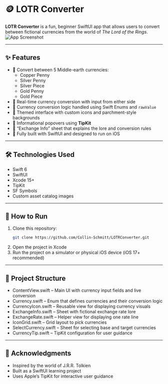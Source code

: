 # 🪙 LOTR Converter

**LOTR Converter** is a fun, beginner SwiftUI app that allows users to convert between fictional currencies from the world of *The Lord of the Rings*.
![App Screenshot](#) <!-- Optional: Replace with actual screenshot URL or local file -->

---

## ✨ Features

- 🧮 Convert between 5 Middle-earth currencies:
  - Copper Penny
  - Silver Penny
  - Silver Piece
  - Gold Penny
  - Gold Piece
- 🔄 Real-time currency conversion with input from either side
- 🧠 Currency conversion logic handled using Swift Enums and `rawValue`
- 🎨 Themed interface with custom icons and parchment-style backgrounds
- 💬 Informational popovers using **TipKit**
- 📜 “Exchange Info” sheet that explains the lore and conversion rules
- 📱 Fully built with SwiftUI and designed to run on iOS

---

## 🛠️ Technologies Used

- Swift 6
- SwiftUI
- Xcode 15+
- TipKit
- SF Symbols
- Custom asset catalog images

---

## 🧭 How to Run

1. Clone this repository:
   ```bash
   git clone https://github.com/Collin-Schmitt/LOTRConverter.git
2. Open the project in Xcode
3. Run the project on a simulator or physical iOS device (iOS 17+ recommended)

---

## 📁 Project Structure
- ContentView.swift – Main UI with currency input fields and live conversion
- Currency.swift – Enum that defines currencies and their conversion logic
- CurrencyIcon.swift – Reusable view for displaying currency visuals
- ExchangeInfo.swift – Sheet with fictional exchange rate lore
- ExchangeRate.swift – Helper view for displaying one rate line
- IconGrid.swift – Grid layout to pick currencies
- SelectCurrency.swift – Sheet for selecting base and target currencies
- CurrencyTip.swift – TipKit configuration for user guidance

---

## 🙌 Acknowledgments
- Inspired by the world of J.R.R. Tolkien
- Built as a SwiftUI learning project
- Uses Apple’s TipKit for interactive user guidance
